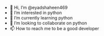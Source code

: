 - 👋 Hi, I’m @eyadshaheen469
- 👀 I’m interested in python
- 🌱 I’m currently learning python 
- 💞️ I’m looking to collaborate on python
- 📫 How to reach me to be a good developer

<!---
eyadshaheen469/eyadshaheen469 is a ✨ special ✨ repository because its `README.md` (this file) appears on your GitHub profile.
You can click the Preview link to take a look at your changes.
--->
